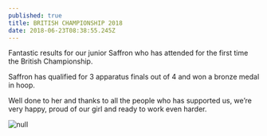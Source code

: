 ```yaml
---
published: true
title: BRITISH CHAMPIONSHIP 2018
date: 2018-06-23T08:38:55.245Z
---
```

Fantastic results for our junior Saffron who has attended for the first time the British Championship.

Saffron has qualified for 3 apparatus finals out of 4 and won a bronze medal in hoop.

Well done to her and thanks to all the people who has supported us, we’re very happy, proud of our girl and ready to work even harder.

![null](/assets/img-20180625-wa0038.jpg)
